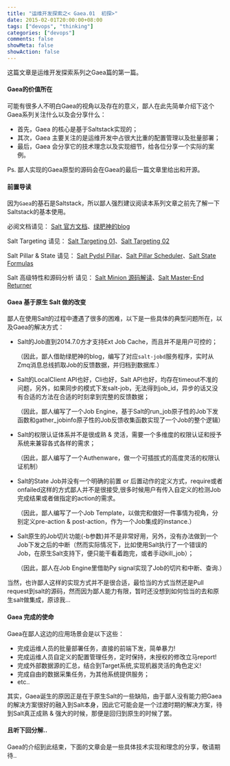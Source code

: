 ```yaml
---
title: "运维开发探索之< Gaea.01  初探>"
date: 2015-02-01T20:00:00+08:00
tags: ["devops", "thinking"]
categories: ["devops"]
comments: false
showMeta: false
showAction: false
---
```


这篇文章是运维开发探索系列之Gaea篇的第一篇。

<!--more-->

#### Gaea的价值所在

可能有很多人不明白Gaea的视角以及存在的意义，鄙人在此先简单介绍下这个Gaea系列关注什么以及会分享什么：

* 首先，Gaea 的核心是基于Saltstack实现的；
* 其次，Gaea 主要关注的是运维开发中占很大比重的配置管理以及批量部署；
* 最后，Gaea 会分享它的技术理念以及实现细节，给各位分享一个实际的案例。

Ps. 鄙人实现的Gaea原型的源码会在Gaea的最后一篇文章里给出和开源。

#### 前置导读

因为`Gaea`的基石是Saltstack，所以鄙人强烈建议阅读本系列文章之前先了解一下Saltstack的基本使用。

必阅文档请见：
[Salt 官方文档](http://docs.saltstack.com)、[绿肥神的blog](http://pengyao.org)

Salt Targeting 请见：
[Salt Targeting 01](http://devopstarter.info/saltstack-xue-xi-zhi-target-minions/)、[Salt Targeting 02](http://devopstarter.info/saltstack-xue-xi-zhi-target-minionser/)

Salt Pillar & State 请见：
[Salt Pydsl Pillar](http://devopstarter.info/saltstack-ying-yong-ji-qiao-zhi-pillarde-ling-huo-guan-li/)、[Salt Pillar Scheduler](http://devopstarter.info/saltstackxue-xi-zhi-scheduler/)、[Salt State Formulas](http://devopstarter.info/saltstack-xue-xi-zhi-salt-formulas/)

Salt 高级特性和源码分析 请见：
[Salt Minion 源码解读](http://devopstarter.info/yuan-ma-jie-du-saltstackyun-xing-ji-zhi-zhi-job-runtime/)、[Salt Master-End Returner](http://devopstarter.info/saltstack-shi-yan-zhi-ce-shi-salt-event-xi-tong/)

#### Gaea 基于原生 Salt 做的改变

鄙人在使用Salt的过程中遭遇了很多的困难，以下是一些具体的典型问题所在，以及Gaea的解决方式：

* Salt的Job直到2014.7.0方才支持Ext Job Cache，而且并不是用户可控的；
  
  （因此，鄙人借助绿肥神的blog，编写了对应`salt-jobd`服务程序，实时从Zmq消息总线抓取Job的反馈数据，并归档到数据库.）
  
* Salt的LocalClient API也好，Cli也好，Salt API也好，均存在timeout不准的问题，另外，如果同步的模式下发salt-job，无法得到job_id，异步的话又没有合适的方法在合适的时刻拿到完整的反馈数据；

  （因此，鄙人编写了一个Job Engine，基于Salt的run_job原子性的Job下发函数和gather_jobinfo原子性的Job反馈收集函数实现了一个Job的整个逻辑）
  
* Salt的权限认证体系并不是很成熟 & 灵活，需要一个多维度的权限认证和授予系统来兼容各式各样的需求；

  （因此，鄙人编写了一个Authenware，做一个可插拔式的高度灵活的权限认证机制）
  
* Salt的State Job并没有一个明确的前置 or 后置动作的定义方式，require或者onfailed这样的方式鄙人并不是很接受,很多时候用户有传入自定义的检测Job完成结果或者做指定的action的需求。

  （因此，鄙人编写了一个Job Template，以做完和做好一件事情为视角，分别定义pre-action & post-action，作为一个Job集成的instance.）

* Salt原生的Job切片功能(-b参数)并不是非常好用，另外，没有办法做到一个Job下发之后的中断（然而实际情况下，比如使用Salt执行了一个错误的Job，在原生Salt支持下，便只能干看着跑完，或者手动kill_job）；

  （因此，鄙人在Job Engine里借助Py signal实现了Job的切片和中断、查询.）

当然，也许鄙人这样的实现方式并不是很合适，最恰当的方式当然还是Pull request到salt的源码，然而因为鄙人能力有限，暂时还没想到如何恰当的去和原生salt做集成，原谅我...

#### Gaea 完成的使命

Gaea在鄙人这边的应用场景会是以下这些：

* 完成运维人员的批量部署任务，直接的前端下发，简单暴力!
* 完成运维人员自定义的配置管理任务，定时保持，未授权的修改立马report!
* 完成外部数据源的汇总，结合到Target系统,实现机器灵活的角色定义!
* 完成自由的数据采集任务，为其他系统提供服务；
* etc..

其实，Gaea诞生的原因正是在于原生Salt的一些缺陷，由于鄙人没有能力把Gaea的解决方案很好的融入到Salt本身，因此它可能会是一个过渡时期的解决方案，待到Salt真正成熟 & 强大的时候，那便是回归到原生的时候了罢。

#### 且听下回分解..

Gaea的介绍到此结束，下面的文章会是一些具体技术实现和理念的分享，敬请期待..
